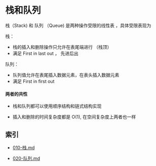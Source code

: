 # 栈和队列

栈（Stack) 和 队列 （Queue) 是两种操作受限的线性表 ，具体受限表现为

栈：

- 栈的插入和删除操作只允许在表尾端进行 （栈顶）
- 满足 First in last out ， 先进后出

队列：

- 队列值允许在表尾插入数据元素，在表头插入数据元素
- 满足 First in first out 

#### 两者的共性

- 栈和队列都可以使用顺序结构和链式结构实现

- 插入和删除的时间复杂度都是 O(1), 在空间复杂度上两者也一样

## 索引

- [010-栈.md](010-栈.md) 

- [020-队列.md](020-队列.md) 